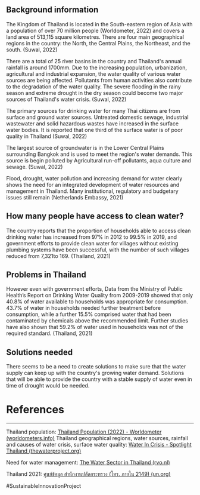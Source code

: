 ## Background information
The Kingdom of Thailand is located in the South-eastern region of Asia with a population of over 70 million people (Worldometer, 2022) and covers a land area of 513,115 square kilometres. There are four main geographical regions in the country: the North, the Central Plains, the Northeast, and the south. (Suwal, 2022)

There are a total of 25 river basins in the country and Thailand's annual rainfall is around 1700mm. Due to the increasing population, urbanization, agricultural and industrial expansion, the water quality of various water sources are being affected. Pollutants from human activities also contribute to the degradation of the water quality. The severe flooding in the rainy season and extreme drought in the dry season could become two major sources of Thailand's water crisis. (Suwal, 2022)

The primary sources for drinking water for many Thai citizens are from surface and ground water sources. Untreated domestic sewage, industrial wastewater and solid hazardous wastes have increased in the surface water bodies. It is reported that one third of the surface water is of poor quality in Thailand (Suwal, 2022)

The largest source of groundwater is in the Lower Central Plains surrounding Bangkok and is used to meet the region's water demands. This source is begin polluted by Agricultural run-off pollutants, aqua culture and sewage. (Suwal, 2022)

Flood, drought, water pollution and increasing demand for water clearly shows the need for an integrated development of water resources and management in Thailand. Many institutional, regulatory and budgetary issues still remain (Netherlands Embassy, 2021)

## How many people have access to clean water?
The country reports that the proportion of households able to access clean drinking water has increased from 97% in 2012 to 99.5% in 2019, and government efforts to provide clean water for villages without existing plumbing systems have been successful, with the number of such villages reduced from 7,321to 169. (Thailand, 2021)

## Problems in Thailand
However even with government efforts, Data from the Ministry of Public Health’s Report on Drinking Water Quality from 2009-2019 showed that only 40.8% of water available to households was appropriate for consumption. 43.7% of water in households needed further treatment before consumption, while a further 15.5% comprised water that had been contaminated by chemicals above the recommended limit. Further studies have also shown that 59.2% of water used in households was not of the required standard. (Thailand, 2021)

## Solutions needed
There seems to be a need to create solutions to make sure that the water supply can keep up with the country's growing water demand. Solutions that will be able to provide the country with a stable supply of water even in time of drought would be needed.

# References
---
Thailand population: [Thailand Population (2022) - Worldometer (worldometers.info)](https://www.worldometers.info/world-population/thailand-population/#:~:text=The%20current%20population%20of%20Thailand,the%20latest%20United%20Nations%20data.)
Thailand geographical regions, water sources, rainfall and causes of water crisis, surface water quality: [Water In Crisis - Spotlight Thailand (thewaterproject.org)](https://thewaterproject.org/water-crisis/water-in-crisis-thailand)

Need for water management: [The Water Sector in Thailand (rvo.nl)](https://www.rvo.nl/sites/default/files/2021/10/The%20Water%20Sector%20in%20Thailand.pdf)

Thailand 2021: [ศูนย์ข้อมูล สำนักงานปลัดกระทรวง (โทร. ภายใน 2149) (un.org)](https://sustainabledevelopment.un.org/content/documents/279482021_VNR_Report_Thailand.pdf)

#SustainableInnovationProject
